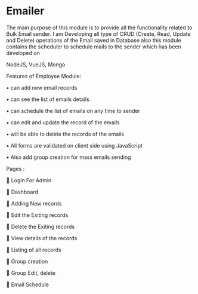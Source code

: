 # Emailer
The main purpose of this module is to provide all the functionality related to Bulk Email sender.
 I am Developing all type of CRUD (Create, Read, Update and Delete) operations of the Email saved in Database also this module contains the scheduler to schedule mails to the sender 
which has been developed on

NodeJS, VueJS, Mongo 

Features of Employee Module:

•	can add new email  records

•	can see the list of emails details

•	can schedule the list of emails on any time to sender 

•	can edit and update the record of the emails 

•	will be able to delete the records of the emails 

•	All forms are validated on client side using JavaScript

•	Also add group creation for mass emails sending 

Pages :

	Login For Admin

	Dashboard

	Adding New records 

	Edit the Exiting records

	Delete the Exiting records

	View details of the records

	Listing of all records

	Group creation 

	Group Edit, delete

	Email Schedule 

